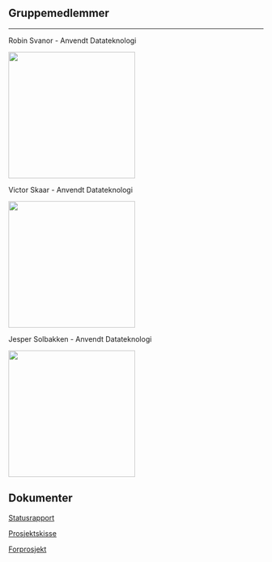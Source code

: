 ## Gruppemedlemmer

---


Robin Svanor - Anvendt Datateknologi

<img src="https://github.com/jespersolbakken/gruppe19bp2021/raw/gh-pages/Bilder/robin.jpg" height="250">



Victor Skaar - Anvendt Datateknologi

<img src="https://github.com/jespersolbakken/gruppe19bp2021/raw/gh-pages/Bilder/victor.jpg" height="250">



Jesper Solbakken - Anvendt Datateknologi

<img src="https://github.com/jespersolbakken/gruppe19bp2021/raw/gh-pages/Bilder/jesper.jpg" height="250">



## Dokumenter

[Statusrapport](https://github.com/jespersolbakken/gruppe19bp2021/raw/gh-pages/Filer/Statusrapport.pdf)

[Prosjektskisse](https://github.com/jespersolbakken/gruppe19bp2021/raw/gh-pages/Filer/Prosjektskisse.pdf)

[Forprosjekt]()
